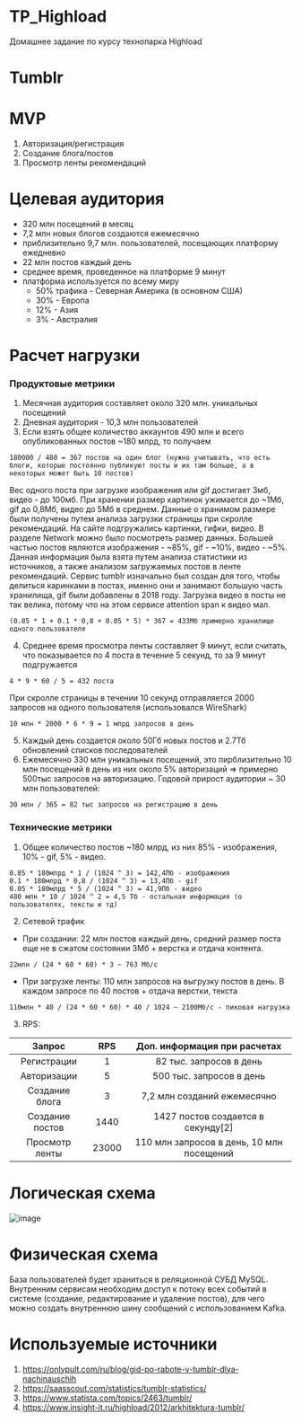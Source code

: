 # TP_Highload
Домашнее задание по курсу технопарка Highload

# Tumblr

# MVP
1. Авторизация/регистрация
2. Создание блога/постов
3. Просмотр ленты рекомендаций

# Целевая аудитория
* 320 млн посещений в месяц
* 7,2 млн новых блогов создаются ежемесячно
* приблизительно 9,7 млн. пользователей, посещающих платформу ежедневно
* 22 млн постов каждый день
* среднее время, проведенное на платформе 9 минут
* платформа используется по всему миру
  * 50% трафика - Северная Америка (в основном США)
  * 30% - Европа
  * 12% - Азия
  * 3% - Австралия

# Расчет нагрузки
### Продуктовые метрики
1. Месячная аудитория составляет около 320 млн. уникальных посещений
2. Дневная аудитория - 10,3 млн пользователей
3. Если взять общее количество аккаунтов 490 млн и всего опубликованных постов ~180 млрд, то получаем 
```
180000 / 480 = 367 постов на один блог (нужно учитывать, что есть блоги, которые постоянно публикуют посты и их там больше, а в некоторых может быть 10 постов)
```
Вес одного поста при загрузке изображения или gif достигает 3мб, видео - до 100мб. При хранении размер картинок ужимается до ~1Мб, gif до 0,8Мб, видео до 5Мб в среднем. Данные о хранимом размере были получены путем анализа загрузки страницы при скролле рекомендаций. На сайте подгружались картинки, гифки, видео. В разделе Network можно было посмотреть размер данных.
Большей частью постов являются изображения - ~85%, gif - ~10%, видео - ~5%. Данная информация была взята путем анализа статистики из источников, а также анализом загружаемых постов  в ленте рекомендаций. Сервис tumblr изначально был создан для того, чтобы делиться каринками в постах, именно они и занимают большую часть хранилища, gif были добавлены в 2018 году. Загрузка видео в посты не так велика, потому что на этом сервисе attention span к видео мал. 
```
(0.85 * 1 + 0.1 * 0,8 + 0.05 * 5) * 367 = 433Мб примерно хранилище одного пользователя
```
4. Среднее время просмотра ленты составляет 9 минут, если считать, что показывается по 4 поста в течение 5 секунд, то за 9 минут подгружается
```
4 * 9 * 60 / 5 = 432 поста  
```
При скролле страницы в течении 10 секунд отправляется 2000 запросов на одного пользователя (использовался WireShark)
```
10 млн * 2000 * 6 * 9 = 1 млрд запросов в день
```
5. Каждый день создается около 50Гб новых постов и 2.7Тб обновлений списков последователей
6. Ежемесячно 330 млн уникальных посещений, это пирблизительно 10 млн посещений в день из них около 5% авторизаций => примерно 500тыс запросов на авторизацию.
   Годовой прирост аудитории ~ 30 млн пользователей:
```
30 млн / 365 = 82 тыс запросов на регистрацию в день
```

### Технические метрики
1. Общее количество постов ~180 млрд, из них 85% - изображения, 10% - gif, 5% - видео.
```
0.85 * 180млрд * 1 / (1024 ^ 3) = 142,4Пб - изображения
0.1 * 180млрд * 0,8 / (1024 ^ 3) = 13,4Пб - gif
0.05 * 180млрд * 5 / (1024 ^ 3) = 41,9Пб - видео
480 млн * 10 / 1024 ^ 2 = 4,5 Тб - остальная информация (о пользователях, тексты и тд)
```
2. Сетевой трафик
  * При создании: 22 млн постов каждый день, средний размер поста еще не в сжатом состоянии 3Мб + верстка и отдача контента.
 ```
 22млн / (24 * 60 * 60) * 3 ~ 763 Мб/с 
 ```
  * При загрузке ленты: 110 млн запросов на выгрузку постов в день. В каждом запросе по 40 постов + отдача верстки, текста
  ```
  110млн * 40 / (24 * 60 * 60) * 40 / 1024 ~ 2100Мб/с - пиковая нагрузка
  ```
 3. RPS: 
 
 Запрос          |      RPS      | Доп. информация при расчетах       
 :-------------: | :-----------: | :--------------------------------: 
 Регистрации     | 1             | 82 тыс. запросов в день            
 Авторизации     | 5             | 500 тыс. запросов в день             
 Создание блога  | 3             | 7,2 млн созданий ежемесячно       
 Создание постов | 1440          | 1427 постов создается в секунду[2] 
 Просмотр ленты  | 23000         | 110 млн запросов в день, 10 млн посещений            


# Логическая схема
![image](https://user-images.githubusercontent.com/34479597/142927884-4e7cd008-2c45-4de3-bdc2-fe32509f3a20.png)

# Физическая схема
База пользователей будет храниться в реляционной СУБД MySQL. Внутренним сервисам необходим доступ к потоку всех событий в системе (создание, редактирование и удаление постов), для чего можно создать внутреннюю шину сообщений c использованием Kafka.

# Используемые источники
1. https://onlypult.com/ru/blog/gid-po-rabote-v-tumblr-dlya-nachinauschih
2. https://saasscout.com/statistics/tumblr-statistics/
3. https://www.statista.com/topics/2463/tumblr/
4. https://www.insight-it.ru/highload/2012/arkhitektura-tumblr/
